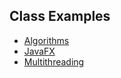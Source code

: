 ## Class Examples

- [Algorithms](algorithms)
- [JavaFX](javafx)
- [Multithreading](multithreading)

